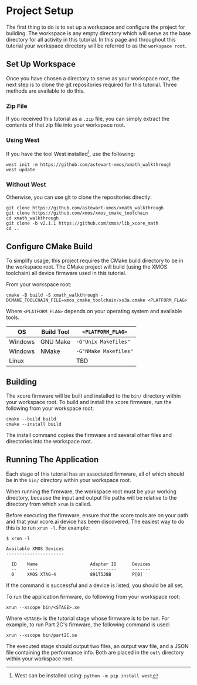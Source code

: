 
# Project Setup

The first thing to do is to set up a workspace and configure the project for
building. The workspace is any empty directory which will serve as the base
directory for all activity in this tutorial. In this page and throughout this
tutorial your workspace directory will be referred to as the `workspace root`.

## Set Up Workspace

Once you have chosen a directory to serve as your workspace root, the next step
is to clone the git repositories required for this tutorial. Three methods are
available to do this.

### Zip File

If you received this tutorial as a `.zip` file, you can simply extract the
contents of that zip file into your workspace root.

### Using West

If you have the tool West installed[^1], use the following:

```
west init -m https://github.com/astewart-xmos/xmath_walkthrough
west update
```

### Without West

Otherwise, you can use git to clone the repositories directly:

```
git clone https://github.com/astewart-xmos/xmath_walkthrough
git clone https://github.com/xmos/xmos_cmake_toolchain
cd xmath_walkthrough
git clone -b v2.1.1 https://github.com/xmos/lib_xcore_math
cd ..
```

## Configure CMake Build

To simplify usage, this project requires the CMake build directory to be in the
workspace root. The CMake project will build (using the XMOS toolchain) all
device firmware used in this tutorial.

From your workspace root:

```
cmake -B build -S xmath_walkthrough -DCMAKE_TOOLCHAIN_FILE=xmos_cmake_toolchain/xs3a.cmake <PLATFORM_FLAG>
```

Where `<PLATFORM_FLAG>` depends on your operating system and available tools.

| OS      | Build Tool  | `<PLATFORM_FLAG>`     |
| ------- | ----------- | --------------------- |
| Windows | GNU Make    | `-G"Unix Makefiles"`  |
| Windows | NMake       | `-G"NMake Makefiles"` |
| Linux   |             | TBD                   |


## Building

The xcore firmware will be built and installed to the `bin/` directory within
your workspace root. To build and install the xcore firmware, run the following
from your workspace root:

```
cmake --build build
cmake --install build
```

The install command copies the firmware and several other files and directories
into the workspace root.

## Running The Application

Each stage of this tutorial has an associated firmware, all of which should be
in the `bin/` directory within your workspace root.

When running the firmware, the workspace root must be your working directory,
because the input and output file paths will be relative to the directory from
which `xrun` is called.

Before executing the firmware, ensure that the xcore tools are on your path and
that your xcore.ai device has been discovered. The easiest way to do this is to
run `xrun -l`. For example:

```
$ xrun -l

Available XMOS Devices
----------------------

  ID    Name                    Adapter ID      Devices
  --    ----                    ----------      -------
  0     XMOS XTAG-4             891T5J8B        P[0]

```

If the command is successful and a device is listed, you should be all set.

To run the application firmware, do following from your workspace root:

```
xrun --xscope bin/<STAGE>.xe
```

Where `<STAGE>` is the tutorial stage whose firmware is to be run. For example, to run Part 2C's firmware, the following command is used:

```
xrun --xscope bin/part2C.xe
```

The executed stage should output two files, an output wav file, and a JSON file
containing the performance info. Both are placed in the `out\` directory within
your workspace root.

[^1]: West can be installed using: `python -m pip install west`
